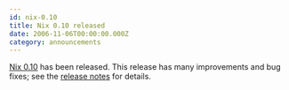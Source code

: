 ```yaml
---
id: nix-0.10
title: Nix 0.10 released
date: 2006-11-06T00:00:00.000Z
category: announcements
---
```


[Nix 0.10](https://web.archive.org/web/20140913062041/https://releases.nixos.org/nix/nix-0.10/) has been released. This release has many improvements and bug fixes; see the [release notes](https://web.archive.org/web/20140913061253/https://releases.nixos.org/nix/nix-0.10/release-notes/) for details.
